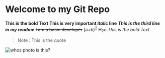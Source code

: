 # Welcome to my Git Repo
**This is the bold Text**
**This is very important _italic_ line**
***This is the third line in my readme***
~~I am a basic developer~~
(a+b)<sup>2</sup>
H<sub>2</sub>o
*This is the bold Text*
> Note : This is the quote
> 
![whos photo is this?](https://myoctocat.com/assets/images/base-octocat.svg)
  
